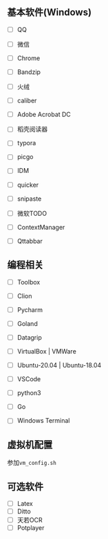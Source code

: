 ## 基本软件(Windows)

- [ ] QQ
- [ ] 微信
- [ ] Chrome
- [ ] Bandzip
- [ ] 火绒
- [ ] caliber
- [ ] Adobe Acrobat DC
- [ ] 稻壳阅读器
- [ ] typora
- [ ] picgo
- [ ] IDM
- [ ] quicker
- [ ] snipaste
- [ ] 微软TODO
- [ ] ContextManager
- [ ] Qttabbar



## 编程相关

- [ ] Toolbox
- [ ] Clion
- [ ] Pycharm
- [ ] Goland
- [ ] Datagrip
- [ ] VirtualBox | VMWare
- [ ] Ubuntu-20.04 | Ubuntu-18.04
- [ ] VSCode
- [ ] python3
- [ ] Go
- [ ] Windows Terminal



## 虚拟机配置

参加`vm_config.sh`



## 可选软件

- [ ] Latex
- [ ] Ditto
- [ ] 天若OCR
- [ ] Potplayer